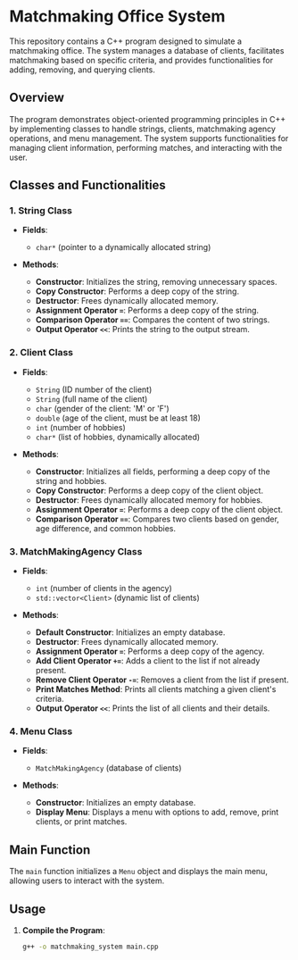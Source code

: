 # Matchmaking Office System

This repository contains a C++ program designed to simulate a matchmaking office. The system manages a database of clients, facilitates matchmaking based on specific criteria, and provides functionalities for adding, removing, and querying clients.

## Overview

The program demonstrates object-oriented programming principles in C++ by implementing classes to handle strings, clients, matchmaking agency operations, and menu management. The system supports functionalities for managing client information, performing matches, and interacting with the user.

## Classes and Functionalities

### 1. String Class

- **Fields**:
  - `char*` (pointer to a dynamically allocated string)

- **Methods**:
  - **Constructor**: Initializes the string, removing unnecessary spaces.
  - **Copy Constructor**: Performs a deep copy of the string.
  - **Destructor**: Frees dynamically allocated memory.
  - **Assignment Operator `=`**: Performs a deep copy of the string.
  - **Comparison Operator `==`**: Compares the content of two strings.
  - **Output Operator `<<`**: Prints the string to the output stream.

### 2. Client Class

- **Fields**:
  - `String` (ID number of the client)
  - `String` (full name of the client)
  - `char` (gender of the client: 'M' or 'F')
  - `double` (age of the client, must be at least 18)
  - `int` (number of hobbies)
  - `char*` (list of hobbies, dynamically allocated)

- **Methods**:
  - **Constructor**: Initializes all fields, performing a deep copy of the string and hobbies.
  - **Copy Constructor**: Performs a deep copy of the client object.
  - **Destructor**: Frees dynamically allocated memory for hobbies.
  - **Assignment Operator `=`**: Performs a deep copy of the client object.
  - **Comparison Operator `==`**: Compares two clients based on gender, age difference, and common hobbies.

### 3. MatchMakingAgency Class

- **Fields**:
  - `int` (number of clients in the agency)
  - `std::vector<Client>` (dynamic list of clients)

- **Methods**:
  - **Default Constructor**: Initializes an empty database.
  - **Destructor**: Frees dynamically allocated memory.
  - **Assignment Operator `=`**: Performs a deep copy of the agency.
  - **Add Client Operator `+=`**: Adds a client to the list if not already present.
  - **Remove Client Operator `-=`**: Removes a client from the list if present.
  - **Print Matches Method**: Prints all clients matching a given client's criteria.
  - **Output Operator `<<`**: Prints the list of all clients and their details.

### 4. Menu Class

- **Fields**:
  - `MatchMakingAgency` (database of clients)

- **Methods**:
  - **Constructor**: Initializes an empty database.
  - **Display Menu**: Displays a menu with options to add, remove, print clients, or print matches.

## Main Function

The `main` function initializes a `Menu` object and displays the main menu, allowing users to interact with the system.

## Usage

1. **Compile the Program**:
   ```bash
   g++ -o matchmaking_system main.cpp

